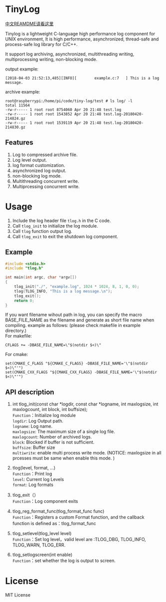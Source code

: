 TinyLog
==============

[中文REAMDME请看这里](README_zh-CN.md)

Tinylog is a lightweight C-language high performance log component for UNIX environment, It is high performance, asynchronized, thread-safe and process-safe log library for C/C++.

It support log archiving, asynchronized, multithreading writing, multiprocessing writing, non-blocking mode.  

output example:
```
[2018-04-03 21:52:13,485][INFO][        example.c:7   ] This is a log message.
```

archive example:  
```
root@raspberrypi:/home/pi/code/tiny-log/test # ls log/ -l
total 11564
-rw-r----- 1 root root 8754060 Apr 20 21:48 test.log
-rw-r----- 1 root root 1543852 Apr 20 21:48 test.log-20180420-214824.gz
-rw-r----- 1 root root 1539119 Apr 20 21:48 test.log-20180420-214830.gz
```

Features
--------------
1. Log to compressed archive file.
2. Log level output.
3. log format customization.
4. asynchronized log output.
5. non-blocking log mode.
6. Multithreading concurrent write.
7. Multiprcessing concurrent write.

Usage
==============
1. Include the log header file `tlog.h` in the C code.
2. Call `tlog_init` to initialize the log module.
3. Call `tlog` function output log.
4. Call `tlog_exit` to exit the shutdown log component.

Example
--------------
```c
#include <stdio.h>
#include "tlog.h"

int main(int argc, char *argv[]) 
{
    tlog_init("./", "example.log", 1024 * 1024, 8, 1, 0, 0);
    tlog(TLOG_INFO, "This is a log message.\n");
    tlog_exit();
    return 0;
}
```

If you want filename wihout path in log, you can specify the macro BASE_FILE_NAME as the filename and generate as short file name when compiling. example as follows: (please check makefile in example directory.)  
For makefile:   
```
CFLAGS += -DBASE_FILE_NAME=\"$(notdir $<)\"
```

For cmake:   
```
set(CMAKE_C_FLAGS "${CMAKE_C_FLAGS} -DBASE_FILE_NAME='\"$(notdir $<)\"'")
set(CMAKE_CXX_FLAGS "${CMAKE_CXX_FLAGS} -DBASE_FILE_NAME='\"$(notdir $<)\"'")
```

API description
----------------
1. int tlog_init(const char *logdir, const char *logname, int maxlogsize, int maxlogcount, int block, int buffsize);    
`Function`：Initialize log module  
`logdir`: Log Output path.    
`logname`: Log name.  
`maxlogsize`: The maximum size of a single log file.    
`maxlogcount`: Number of archived logs.    
`block`: Blocked if buffer is not sufficient.    
`buffsize`: Buffer size  
`multiwrite`: enable multi process write mode. (NOTICE: maxlogsize in all prcesses must be same when enable this mode. )  

2. tlog(level, format, ...)  
`Function`：Print log   
`level`: Current log Levels  
`format`: Log formats    

3. tlog_exit（）  
`Function`：Log component exits    

4. tlog_reg_format_func(tlog_format_func func)  
`Function`：Registers a custom Format function, and the callback function is defined as：tlog_format_func  

5. tlog_setlevel(tlog_level level)  
`Function`：Set log level，valid level are :TLOG_DBG, TLOG_INFO, TLOG_WARN, TLOG_ERR.  

6. tlog_setlogscreen(int enable)  
`Function`：set whether the log is output to screen.  

License
===============
MIT License


